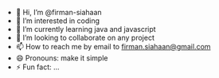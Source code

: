 - 👋 Hi, I’m @firman-siahaan
- 👀 I’m interested in coding
- 🌱 I’m currently learning java and javascript
- 💞️ I’m looking to collaborate on any project
- 📫 How to reach me by email to firman.siahaan@gmail.com
- 😄 Pronouns: make it simple
- ⚡ Fun fact: ...

<!---
firman-siahaan/firman-siahaan is a ✨ special ✨ repository because its `README.md` (this file) appears on your GitHub profile.
You can click the Preview link to take a look at your changes.
--->
